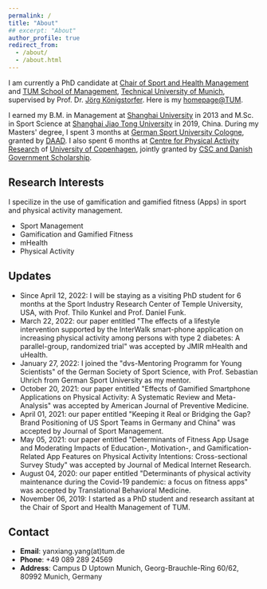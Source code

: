 ```yaml
---
permalink: /
title: "About"
## excerpt: "About"
author_profile: true
redirect_from: 
  - /about/
  - /about.html
---
```


I am currently a PhD candidate at [Chair of Sport and Health Management](https://www.sg.tum.de/en/mgt/home/) and [TUM School of Management](https://www.wi.tum.de/), [Technical University of Munich](https://www.tum.de/), supervised by Prof. Dr. [Jörg Königstorfer](https://www.sg.tum.de/en/mgt/team/ordinarius/). Here is my [homepage@TUM](https://www.sg.tum.de/en/mgt/team/research-assistants/personal-information-yanxiang-yang/).

I earned my B.M. in Management at [Shanghai University](https://www.shu.edu.cn/) in 2013 and M.Sc. in Sport Science at [Shanghai Jiao Tong University](https://www.sjtu.edu.cn/) in 2019, China. During my Masters' degree, I spent 3 months at [German Sport University Cologne](https://www.dshs-koeln.de/), granted by [DAAD](https://www.daad.org.cn/zh/find-funding/funding-programmes-in-germany/master-short-term-scholarship). I also spent 6 months at [Centre for Physical Activity Research](https://aktivsundhed.dk/da/) of [University of Copenhagen](https://www.ku.dk/english/), jointly granted by [CSC and Danish Government Scholarship](https://www.csc.edu.cn/chuguo).

## Research Interests
I specilize in the use of gamification and gamified fitness (Apps) in sport and physical activity management.
* Sport Management
* Gamification and Gamified Fitness
* mHealth
* Physical Activity

## Updates

* Since April 12, 2022: I will be staying as a visiting PhD student for 6 months at the Sport Industry Research Center of Temple University, USA, with Prof. Thilo Kunkel and Prof. Daniel Funk.
* March 22, 2022: our paper entitled "The effects of a lifestyle intervention supported by the InterWalk smart-phone application on increasing physical activity among persons with type 2 diabetes: A parallel-group, randomized trial" was accepted by JMIR mHealth and uHealth.
* January 27, 2022: I joined the "dvs-Mentoring Programm for Young Scientists" of the German Society of Sport Science, with Prof. Sebastian Uhrich from German Sport University as my mentor.
* October 20, 2021: our paper entitled "Effects of Gamified Smartphone Applications on Physical Activity: A Systematic Review and Meta-Analysis" was accepted by American Journal of Preventive Medicine.
* April 01, 2021: our paper entitled "Keeping it Real or Bridging the Gap? Brand Positioning of US Sport Teams in Germany and China" was accepted by Journal of Sport Management.
* May 05, 2021: our paper entitled "Determinants of Fitness App Usage and Moderating Impacts of Education-, Motivation-, and Gamification-Related App Features on Physical Activity Intentions: Cross-sectional Survey Study" was accepted by Journal of Medical Internet Research.
* August 04, 2020: our paper entitled "Determinants of physical activity maintenance during the Covid-19 pandemic: a focus on fitness apps" was accepted by Translational Behavioral Medicine.
* November 06, 2019: I started as a PhD student and research assitant at the Chair of Sport and Health Management of TUM.


## Contact

* <b>Email</b>: yanxiang.yang(at)tum.de
* <b>Phone</b>: +49 089 289 24569
* <b>Address</b>: Campus D Uptown Munich, Georg-Brauchle-Ring 60/62, 80992 Munich, Germany

